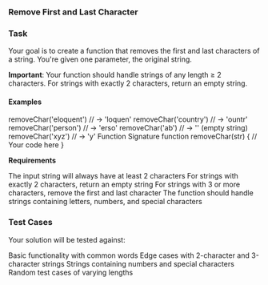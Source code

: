 ### Remove First and Last Character

### Task
Your goal is to create a function that removes the first and last characters of a string. You're given one parameter, the original string.

**Important**: Your function should handle strings of any length ≥ 2 characters. For strings with exactly 2 characters, return an empty string.

#### Examples
removeChar('eloquent') // -> 'loquen'
removeChar('country')  // -> 'ountr'
removeChar('person')   // -> 'erso'
removeChar('ab')       // -> '' (empty string)
removeChar('xyz')      // -> 'y'
Function Signature
function removeChar(str) {
// Your code here
}

**Requirements**

The input string will always have at least 2 characters
For strings with exactly 2 characters, return an empty string
For strings with 3 or more characters, remove the first and last character
The function should handle strings containing letters, numbers, and special characters
### Test Cases
Your solution will be tested against:

Basic functionality with common words
Edge cases with 2-character and 3-character strings
Strings containing numbers and special characters
Random test cases of varying lengths